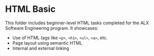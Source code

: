 # HTML Basic

This folder includes beginner-level HTML tasks completed for the ALX Software Engineering program. It showcases:

- Use of HTML tags like `<p>`, `<h1>`, `<ul>`, `<a>`, etc.
- Page layout using semantic HTML
- Internal and external linking
